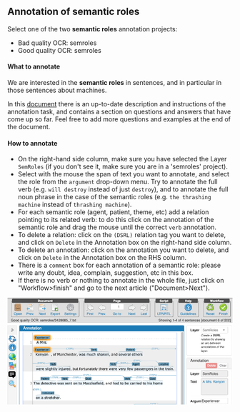 ## Annotation of semantic roles

Select one of the two **semantic roles** annotation projects:
  * Bad quality OCR: semroles
  * Good quality OCR: semroles

#### What to annotate
We are interested in the **semantic roles** in sentences, and in particular in those sentences about machines.

In this [document](https://docs.google.com/document/d/1NLenqdv-mD298XVLs3LTUmebLBAgcaAzlGYaFLmH-LM/edit) there is an up-to-date description and instructions of the annotation task, and contains a section on questions and answers that have come up so far. Feel free to add more questions and examples at the end of the document.
  
#### How to annotate
* On the right-hand side column, make sure you have selected the Layer `SemRoles` (if you don't see it, make sure you are in a 'semroles' project).
* Select with the mouse the span of text you want to annotate, and select the role from the `argument` drop-down menu. Try to annotate the full verb (e.g. `will destroy` instead of just `destroy`), and to annotate the full noun phrase in the case of the semantic roles (e.g. `the thrashing machine` instead of `thrashing machine`).
* For each semantic role (agent, patient, theme, etc) add a relation pointing to its related verb: to do this click on the annotation of the semantic role and drag the mouse until the correct `verb` annotation.
* To delete a relation: click on the `(DSRL)` relation tag you want to delete, and click on `Delete` in the Annotation box on the right-hand side column.
* To delete an annotation: click on the annotation you want to delete, and click on `Delete` in the Annotation box on the RHS column.
* There is a `comment` box for each annotation of a semantic role: please write any doubt, idea, complain, suggestion, etc in this box.
* If there is no verb or nothing to annotate in the whole file, just click on "Workflow>finish" and go to the next article ("Document>Next").

![See example here](https://github.com/mcollardanuy/lwm_playground/blob/master/annotations/semrolesGood.png)
